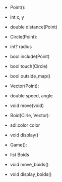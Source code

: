* Point():
 * int x, y
 * double distance(Point)

* Circle(Point):
 * int? radius
 * bool include(Point)
 * bool touch(Circle)
 * bool outside_map()

* Vector(Point):
 * double speed, angle
 * void move(void)

* Boid(Cirle, Vector):
 * sdl:color color
 * void display()

* Game():
 * list Boids
 * void move_boids()
 * void display_boids()
